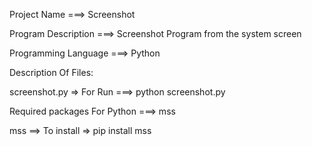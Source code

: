 Project Name ===> Screenshot

Program Description ===> Screenshot Program from the system screen

Programming Language ===> Python

Description Of Files:

screenshot.py => For Run ===> python screenshot.py

Required packages For Python ===> mss

mss ==> To install => pip install mss

